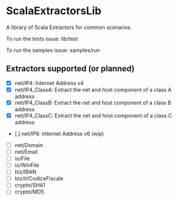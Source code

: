 ScalaExtractorsLib
==================

A library of Scala Extractors for common scenarios.

To run the tests issue:
	lib/test

To run the samples issue:
	samples/run

Extractors supported (or planned)
---------------------------------
- [x] net/IP4: Internet Address v4
- [x] net/IP4_ClassA: Extract the net and host component of a class A address
- [x] net/IP4_ClassB: Extract the net and host component of a class B address
- [x] net/IP4_ClassC: Extract the net and host component of a class C address
- [.] net/IP6: Internet Address v6 (wip)
- [ ] net/Domain
- [ ] net/Email
- [ ] io/File
- [ ] io/WinFile
- [ ] biz/IBAN
- [ ] biz/it/CodiceFiscale
- [ ] crypto/SHA1
- [ ] crypto/MD5

